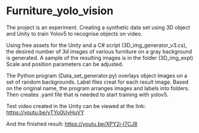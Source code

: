 # Furniture_yolo_vision
The project is an experiment.
Creating a synthetic data set using 3D object and Unity to train Yolov5 to recognise objects on video.

Using free assets for the Unity and a C# script (3D_img_generator_v3.cs), 
the desired number of 3d images of various furniture on a gray background is generated. 
A sample of the resulting images is in the folder (3D_img_expl)
Scale and position parameters can be adjusted.

The Python program (Data_set_generator.py) overlays object images on a set of random backgrounds.
Label files creat for each result image.
Based on the original name, the program arranges images and labels into folders.
Then creates .yaml file that is needed to start training with yolov5.

Test video created in the Unity can be viewed at the link:
https://youtu.be/yTYo0UyHuVY

And the finished result:
https://youtu.be/XPY2i-l7CJ8